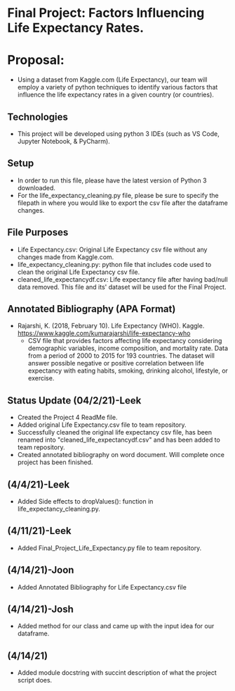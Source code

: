 # Final Project: Factors Influencing Life Expectancy Rates.

# Proposal: 
* Using a dataset from Kaggle.com (Life Expectancy), our team will employ a variety of python techniques to identify various factors that influence the life expectancy rates in a given country (or countries).

## Technologies 
* This project will be developed using python 3 IDEs (such as VS Code, Jupyter Notebook, & PyCharm). 

## Setup 
* In order to run this file, please have the latest version of Python 3 downloaded.
* For the life_expectancy_cleaning.py file, please be sure to specify the filepath in where you would like to export the csv file after the dataframe changes.  

## File Purposes
* Life Expectancy.csv: Original Life Expectancy csv file without any changes made from Kaggle.com. 
* life_expectancy_cleaning.py: python file that includes code used to clean the original Life Expectancy csv file. 
* cleaned_life_expectancydf.csv: Life expectancy file after having bad/null data removed. This file and its' dataset will be used for the Final Project. 

## Annotated Bibliography (APA Format) 
* Rajarshi, K. (2018, February 10). Life Expectancy (WHO). Kaggle. https://www.kaggle.com/kumarajarshi/life-expectancy-who
   * CSV file that provides factors affecting life expectancy considering demographic variables, income composition, and mortality rate. Data from a period of 2000 to 2015 for 193 countries. The dataset will answer possible negative or positive correlation between life expectancy with eating habits, smoking, drinking alcohol, lifestyle, or exercise.

## Status Update (04/2/21)-Leek 
* Created the Project 4 ReadMe file.
* Added original Life Expectancy.csv file to team repository.
* Successfully cleaned the original life expectancy csv file, has been renamed into "cleaned_life_expectancydf.csv" and has been added to team repository.
* Created annotated bibliography on word document. Will complete once project has been finished.

## (4/4/21)-Leek
* Added Side effects to dropValues(): function in life_expectancy_cleaning.py. 

## (4/11/21)-Leek 
* Added Final_Project_Life_Expectancy.py file to team repository. 

## (4/14/21)-Joon 
* Added Annotated Bibliography for Life Expectancy.csv file 

## (4/14/21)-Josh
* Added method for our class and came up with the input idea for our dataframe.

## (4/14/21)
* Added module docstring with succint description of what the project script does. 
